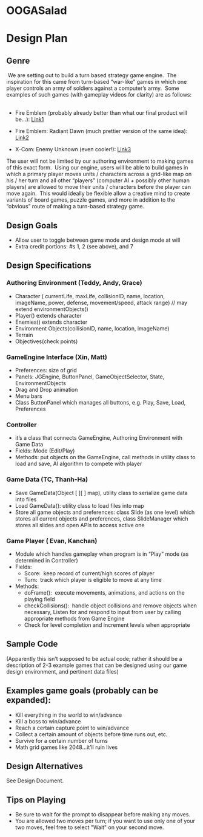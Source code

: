 ﻿OOGASalad
=========

# Design Plan
## Genre
 We are setting out to build a turn based strategy game engine.  The inspiration for this came from turn-based “war-like” games in which one player controls an army of soldiers against a computer’s army.  Some examples of such games (with gameplay videos for clarity) are as follows:  
 
- Fire Emblem (probably already better than what our final product will be…): [Link1]

[Link1]: https://www.youtube.com/watch?v=SAQpa4xYB_o

- Fire Emblem: Radiant Dawn (much prettier version of the same idea): [Link2]

[Link2]:  https://www.youtube.com/watch?v=UzGcCBnWicY&list=PLF007A82BEC04F667&t=1110

- X-Com: Enemy Unknown (even cooler!): [Link3]

[Link3]: https://www.youtube.com/watch?v=YY8Rkyps_PU&t=380

The user will not be limited by our authoring environment to making games of this exact form.  Using our engine, users will be able to build games in which a primary player moves units / characters across a grid-like map on his / her turn and all other “players” (computer AI + possibly other human players) are allowed to move their units / characters before the player can move again.  This would ideally be flexible allow a creative mind to create variants of board games, puzzle games, and more in addition to the “obvious” route of making a turn-based strategy game.

## Design Goals

- Allow user to toggle between game mode and design mode at will
- Extra credit portions: #s 1, 2 (see above), and 7

## Design Specifications

### Authoring Environment (Teddy, Andy, Grace)
- Character ( currentLife, maxLife, collisionID, name, location, imageName, power, defense, movement/speed, attack range) // may extend environmentObjects()
- Player() extends character
- Enemies() extends character
- Environment Objects(collisionID, name, location, imageName)
- Terrain
- Objectives(check points)

### GameEngine Interface (Xin, Matt)
- Preferences: size of grid
- Panels: JGEngine, ButtonPanel, GameObjectSelector, State, EnvironmentObjects
- Drag and Drop animation
- Menu bars
- Class ButtonPanel which manages all buttons, e.g. Play, Save, Load, Preferences

### Controller
- it’s a class that connects GameEngine, Authoring Environment with Game Data
- Fields: Mode (Edit/Play)
- Methods: put objects on the GameEngine, call methods in utility class to load and save, AI algorithm to compete with player

### Game Data (TC, Thanh-Ha)
- Save GameData(Object [ ][ ] map), utility class to serialize game data into files
- Load GameData(): utility class to load files into map
- Store all game objects and preferences: class Slide (as one level) which stores all current objects and preferences, class SlideManager which stores all slides and open APIs to access active one

### Game Player ( Evan, Kanchan)
- Module which handles gameplay when program is in “Play” mode (as determined in Controller)
- Fields:  
	- Score:  keep record of current/high scores of player
	- Turn:  track which player is eligible to move at any time
- Methods:
	- doFrame():  execute movements, animations, and actions on the playing field
	- checkCollisions():  handle object collisions and remove objects when necessary, Listen for and respond to input from user by calling appropriate methods from Game Engine
	- Check for level completion and increment levels when appropriate
  
## Sample Code
(Apparently this isn’t supposed to be actual code; rather it should be a description of 2-3 example games that can be designed using our game design environment, and pertinent data files) 

## Examples game goals (probably can be expanded):
- Kill everything in the world to win/advance
- Kill a boss to win/advance
- Reach a certain capture point to win/advance
- Collect a certain amount of objects before time runs out, etc. 
- Survive for a certain number of turns 
- Math grid games like 2048...it’ll ruin lives 

## Design Alternatives
See Design Document.

## Tips on Playing
- Be sure to wait for the prompt to disappear before making any moves.
- You are allowed two moves per turn; if you want to use only one of your two moves, feel free to select "Wait" on your second move.

